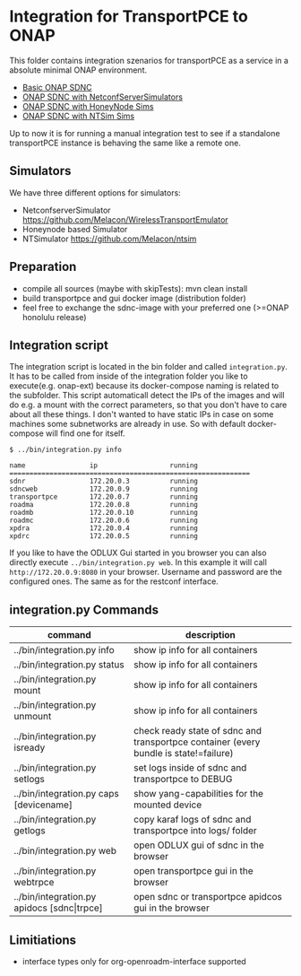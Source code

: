 # Integration for TransportPCE to ONAP

This folder contains integration szenarios for transportPCE as a service in a absolute minimal ONAP environment. 


 * [Basic ONAP SDNC](onap/README.md)
 * [ONAP SDNC with NetconfServerSimulators](onap-ext/README.md)
 * [ONAP SDNC with HoneyNode Sims](onap-ext2/README.md)
 * [ONAP SDNC with NTSim Sims](onap-ext3/README.md)
 
Up to now it is for running a manual integration test to see if a standalone transportPCE instance is behaving the same like a remote one.

## Simulators

We have three different options for simulators:

 * NetconfserverSimulator https://github.com/Melacon/WirelessTransportEmulator
 * Honeynode based Simulator
 * NTSimulator https://github.com/Melacon/ntsim

## Preparation

 * compile all sources (maybe with skipTests): mvn clean install
 * build transportpce and gui docker image (distribution folder)
 * feel free to exchange the sdnc-image with your preferred one (>=ONAP honolulu release)

## Integration script

The integration script is located in the bin folder and called ```integration.py```. It has to be called from inside of the integration folder you like to execute(e.g. onap-ext) because its docker-compose naming is related to the subfolder. This script automaticall detect the IPs of the images and will do e.g. a mount with the correct parameters, so that you don't have to care about all these things. I don't wanted to have static IPs in case on some machines some subnetworks are already in use. So with default docker-compose will find one for itself.

```
$ ../bin/integration.py info

name                ip                  running
============================================================
sdnr                172.20.0.3          running
sdncweb             172.20.0.9          running
transportpce        172.20.0.7          running
roadma              172.20.0.8          running
roadmb              172.20.0.10         running
roadmc              172.20.0.6          running
xpdra               172.20.0.4          running
xpdrc               172.20.0.5          running
```

If you like to have the ODLUX Gui started in you browser you can also directly execute ```../bin/integration.py web```. In this example it will call ```http://172.20.0.9:8080``` in your browser. Username and password are the configured ones. The same as for the restconf interface.




## integration.py Commands

| command | description |
| ------- | ----------- |
| ../bin/integration.py info | show ip info for all containers |
| ../bin/integration.py status | show ip info for all containers |
| ../bin/integration.py mount | show ip info for all containers |
| ../bin/integration.py unmount | show ip info for all containers |
| ../bin/integration.py isready | check ready state of sdnc and transportpce container (every bundle is state!=failure) |
| ../bin/integration.py setlogs | set logs inside of sdnc and transportpce to DEBUG |
| ../bin/integration.py caps [devicename] | show yang-capabilities for the mounted device |
| ../bin/integration.py getlogs | copy karaf logs of sdnc and transportpce into logs/ folder |
| ../bin/integration.py web | open ODLUX gui of sdnc in the browser|
| ../bin/integration.py webtrpce | open transportpce gui in the browser |
| ../bin/integration.py apidocs [sdnc\|trpce] | open sdnc or transportpce apidcos gui in the browser |




## Limitiations

 * interface types only for org-openroadm-interface supported